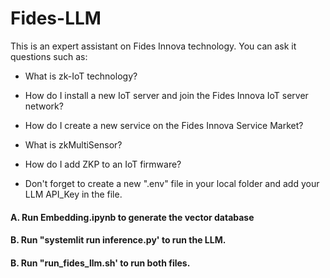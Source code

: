 # Fides-LLM

This is an expert assistant on Fides Innova technology. You can ask it questions such as:
* What is zk-IoT technology?
* How do I install a new IoT server and join the Fides Innova IoT server network?
* How do I create a new service on the Fides Innova Service Market?
* What is zkMultiSensor?
* How do I add ZKP to an IoT firmware?

* Don't forget to create a new ".env" file in your local folder and add your LLM API_Key in the file.
#### A. Run Embedding.ipynb to generate the vector database
#### B. Run "systemlit run inference.py' to run the LLM.
#### B. Run "run_fides_llm.sh' to run both files.
